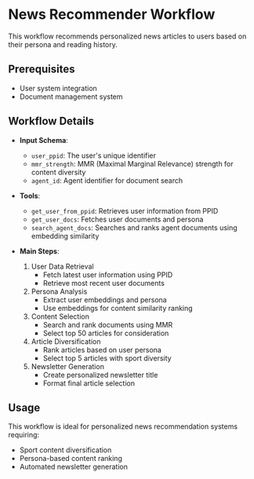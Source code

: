 # News Recommender Workflow

This workflow recommends personalized news articles to users based on their persona and reading history.

## Prerequisites

- User system integration
- Document management system

## Workflow Details

- **Input Schema**:
  - `user_ppid`: The user's unique identifier
  - `mmr_strength`: MMR (Maximal Marginal Relevance) strength for content diversity
  - `agent_id`: Agent identifier for document search

- **Tools**:
  - `get_user_from_ppid`: Retrieves user information from PPID
  - `get_user_docs`: Fetches user documents and persona
  - `search_agent_docs`: Searches and ranks agent documents using embedding similarity

- **Main Steps**:
  1. User Data Retrieval
     - Fetch latest user information using PPID
     - Retrieve most recent user documents
  2. Persona Analysis
     - Extract user embeddings and persona
     - Use embeddings for content similarity ranking
  3. Content Selection
     - Search and rank documents using MMR
     - Select top 50 articles for consideration
  4. Article Diversification
     - Rank articles based on user persona
     - Select top 5 articles with sport diversity
  5. Newsletter Generation
     - Create personalized newsletter title
     - Format final article selection

## Usage

This workflow is ideal for personalized news recommendation systems requiring:

- Sport content diversification
- Persona-based content ranking
- Automated newsletter generation
